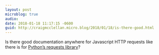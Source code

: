 ```yaml
---
layout: post
microblog: true
audio: 
date: 2018-01-18 11:17:15 -0600
guid: http://craigmcclellan.micro.blog/2018/01/18/is-there-good.html
---
```

Is there good documentation anywhere for Javascript HTTP requests like there is for [Python’s requests library](http://docs.python-requests.org/en/master/)?
